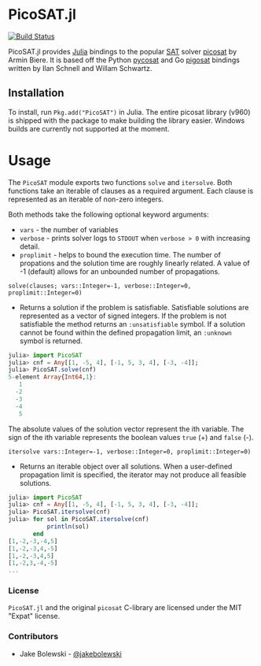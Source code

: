 # PicoSAT.jl

[![Build Status](https://travis-ci.org/jakebolewski/PicoSAT.jl.svg?branch=master)](https://travis-ci.org/jakebolewski/PicoSAT.jl)

PicoSAT.jl provides [Julia](www.julialang.org) bindings to the popular [SAT](http://en.wikipedia.org/wiki/Boolean_satisfiability_problem) solver [picosat](http://fmv.jku.at/picosat/) by Armin Biere.  It is based off the Python [pycosat](https://github.com/ContinuumIO/pycosat) and Go [pigosat](https://github.com/wkschwartz/pigosat) bindings written by Ilan Schnell and Willam Schwartz.

## Installation

To install, run `Pkg.add("PicoSAT")` in Julia.  The entire picosat library (v960) is shipped with the package to make building the library easier.  Windows builds are currently not supported at the moment.

# Usage
The `PicoSAT` module exports two functions `solve` and `itersolve`.  Both functions take an iterable of clauses as a required argument.  Each clause is represented as an iterable of non-zero integers.

Both methods take the following optional keyword arguments:
   - `vars` - the number of variables
   - `verbose` - prints solver logs to `STDOUT` when `verbose > 0` with increasing detail.
   - `proplimit` - helps to bound the execution time.  The number of propations and the solution time are roughly linearly related.  A value of -1 (default) allows for an unbounded number of propagations.

`solve(clauses; vars::Integer=-1, verbose::Integer=0, proplimit::Integer=0)`
 - Returns a solution if the problem is satisfiable.  Satisfiable solutions are represented as a vector of signed integers.  If the problem is not satisfiable the method returns an `:unsatisfiable` symbol.  If a solution cannot be found within the defined propagation limit, an `:unknown` symbol is returned.

```julia
julia> import PicoSAT
julia> cnf = Any[[1, -5, 4], [-1, 5, 3, 4], [-3, -4]];
julia> PicoSAT.solve(cnf)
5-element Array{Int64,1}:
   1
  -2
  -3
  -4
   5
```

The absolute values of the solution vector represent the ith variable.  The sign of the ith variable represents the boolean values `true` (+) and `false` (-).


`itersolve vars::Integer=-1, verbose::Integer=0, proplimit::Integer=0)`
  - Returns an iterable object over all solutions.  When a user-defined propagation limit is specified, the iterator may not produce all feasible solutions.


```julia
julia> import PicoSAT
julia> cnf = Any[[1, -5, 4], [-1, 5, 3, 4], [-3, -4]];
julia> PicoSAT.itersolve(cnf)
julia> for sol in PicoSAT.itersolve(cnf)
           println(sol)
       end
[1,-2,-3,-4,5]
[1,-2,-3,4,-5]
[1,-2,-3,4,5]
[1,-2,3,-4,-5]
...
```

### License
`PicoSAT.jl` and the original `picosat` C-library are licensed under the MIT "Expat" license.

### Contributors
  * Jake Bolewski - [@jakebolewski](http://github.com/jakebolewski)
